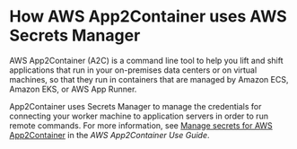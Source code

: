 # How AWS App2Container uses AWS Secrets Manager<a name="integrating_how-services-use-secrets_App2Container"></a>

AWS App2Container \(A2C\) is a command line tool to help you lift and shift applications that run in your on\-premises data centers or on virtual machines, so that they run in containers that are managed by Amazon ECS, Amazon EKS, or AWS App Runner\.

App2Container uses Secrets Manager to manage the credentials for connecting your worker machine to application servers in order to run remote commands\. For more information, see [Manage secrets for AWS App2Container](https://docs.aws.amazon.com/app2container/latest/UserGuide/manage-secrets.html) in the *AWS App2Container Use Guide*\.